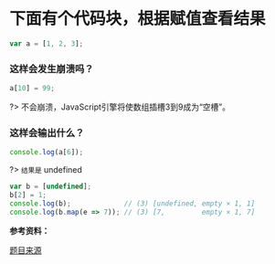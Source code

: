 # 下面有个代码块，根据赋值查看结果

```js
var a = [1, 2, 3];
```

### 这样会发生崩溃吗？

```js
a[10] = 99;
```
?> 不会崩溃，JavaScript引擎将使数组插槽3到9成为“空槽”。

### 这样会输出什么？

```js
console.log(a[6]);
```

?> `结果是` undefined

```js
var b = [undefined];
b[2] = 1;
console.log(b);             // (3) [undefined, empty × 1, 1]
console.log(b.map(e => 7)); // (3) [7,         empty × 1, 7]
```

**参考资料：**

[题目来源](https://www.toptal.com/javascript/interview-questions)
